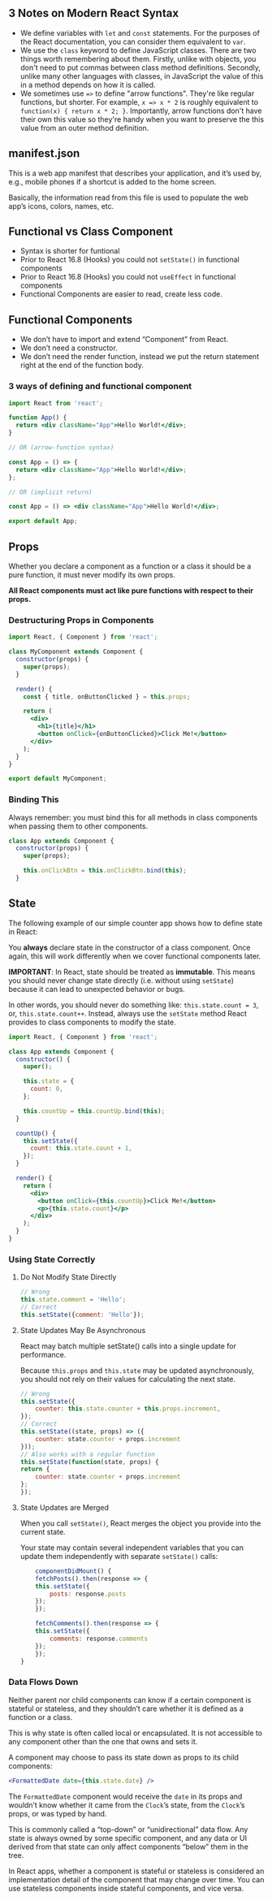 ## 3 Notes on Modern React Syntax

- We define variables with `let` and `const` statements. For the purposes of the React documentation, you can consider them equivalent to `var`.
- We use the `class` keyword to define JavaScript classes. There are two things worth remembering about them. Firstly, unlike with objects, you don't need to put commas between class method definitions. Secondly, unlike many other languages with classes, in JavaScript the value of this in a method depends on how it is called.
- We sometimes use `=>` to define "arrow functions". They're like regular functions, but shorter. For example, `x => x * 2` is roughly equivalent to `function(x) { return x * 2; }`. Importantly, arrow functions don't have their own this value so they're handy when you want to preserve the this value from an outer method definition.

## manifest.json

This is a web app manifest that describes your application, and it’s used by, e.g., mobile phones if a shortcut is added to the home screen.

Basically, the information read from this file is used to populate the web app’s icons, colors, names, etc.

## Functional vs Class Component

- Syntax is shorter for funtional
- Prior to React 16.8 (Hooks) you could not `setState()` in functional components
- Prior to React 16.8 (Hooks) you could not `useEffect` in functional components
- Functional Components are easier to read, create less code.

## Functional Components

- We don’t have to import and extend “Component” from React.
- We don’t need a constructor.
- We don’t need the render function, instead we put the return statement right at the end of the function body.

### 3 ways of defining and functional component

```jsx
import React from 'react';

function App() {
  return <div className="App">Hello World!</div>;
}

// OR (arrow-function syntax)

const App = () => {
  return <div className="App">Hello World!</div>;
};

// OR (implicit return)

const App = () => <div className="App">Hello World!</div>;

export default App;
```

## Props

Whether you declare a component as a function or a class it should be a pure function, it must never modify its own props.

**All React components must act like pure functions with respect to their props.**

### Destructuring Props in Components

```jsx
import React, { Component } from 'react';

class MyComponent extends Component {
  constructor(props) {
    super(props);
  }

  render() {
    const { title, onButtonClicked } = this.props;

    return (
      <div>
        <h1>{title}</h1>
        <button onClick={onButtonClicked}>Click Me!</button>
      </div>
    );
  }
}

export default MyComponent;
```

### Binding This

Always remember: you must bind this for all methods in class components when passing them to other components.

```jsx
class App extends Component {
  constructor(props) {
    super(props);

    this.onClickBtn = this.onClickBtn.bind(this);
  }
```

## State

The following example of our simple counter app shows how to define state in React:

You **always** declare state in the constructor of a class component. Once again, this will work differently when we cover functional components later.

**IMPORTANT**: In React, state should be treated as **immutable**. This means you should never change state directly (i.e. without using `setState`) because it can lead to unexpected behavior or bugs.

In other words, you should never do something like: `this.state.count = 3`, or, `this.state.count++`. Instead, always use the `setState` method React provides to class components to modify the state.

```jsx
import React, { Component } from 'react';

class App extends Component {
  constructor() {
    super();

    this.state = {
      count: 0,
    };

    this.countUp = this.countUp.bind(this);
  }

  countUp() {
    this.setState({
      count: this.state.count + 1,
    });
  }

  render() {
    return (
      <div>
        <button onClick={this.countUp}>Click Me!</button>
        <p>{this.state.count}</p>
      </div>
    );
  }
}
```

### Using State Correctly

1. Do Not Modify State Directly

    ```jsx
    // Wrong
    this.state.comment = 'Hello';
    // Correct
    this.setState({comment: 'Hello'});
    ```

2. State Updates May Be Asynchronous

    React may batch multiple setState() calls into a single update for performance.

    Because `this.props` and `this.state` may be updated asynchronously, you should not rely on their values for calculating the next state.

    ```jsx
    // Wrong
    this.setState({
        counter: this.state.counter + this.props.increment,
    });
    // Correct
    this.setState((state, props) => ({
        counter: state.counter + props.increment
    }));
    // Also works with a regular function
    this.setState(function(state, props) {
    return {
        counter: state.counter + props.increment
    };
    });
    ```

3. State Updates are Merged

    When you call `setState()`, React merges the object you provide into the current state.

    Your state may contain several independent variables that you can update them independently with separate `setState()` calls:

    ```jsx
        componentDidMount() {
        fetchPosts().then(response => {
        this.setState({
            posts: response.posts
        });
        });

        fetchComments().then(response => {
        this.setState({
            comments: response.comments
        });
        });
    }
    ```

### Data Flows Down

Neither parent nor child components can know if a certain component is stateful or stateless, and they shouldn’t care whether it is defined as a function or a class.

This is why state is often called local or encapsulated. It is not accessible to any component other than the one that owns and sets it.

A component may choose to pass its state down as props to its child components:

```jsx
<FormattedDate date={this.state.date} />
```

The `FormattedDate` component would receive the `date` in its props and wouldn’t know whether it came from the `Clock`’s state, from the `Clock`’s props, or was typed by hand.

This is commonly called a “top-down” or “unidirectional” data flow. Any state is always owned by some specific component, and any data or UI derived from that state can only affect components “below” them in the tree.

In React apps, whether a component is stateful or stateless is considered an implementation detail of the component that may change over time. You can use stateless components inside stateful components, and vice versa.
